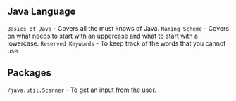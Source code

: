 ## Java Language
`Basics of Java` - Covers all the must knows of Java.
`Naming Scheme` - Covers on what needs to start with an uppercase and what to start with a lowercase.
`Reserved Keywords` - To keep track of the words that you cannot use.
## Packages
`/java.util.Scanner` - To get an input from the user.